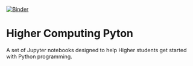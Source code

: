 [![Binder](https://mybinder.org/badge_logo.svg)](https://mybinder.org/v2/gh/staugustinesrchs/highercomputingpythonnotebook/master)

# Higher Computing Pyton
A set of Jupyter notebooks designed to help Higher students get started with Python programming.
